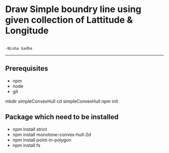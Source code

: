 # Draw Simple boundry line using given collection of Lattitude & Longitude


																				-Nisha Gadhe
<hr/>


			  
## Prerequisites
 - npm
 - node
 - git


 mkdir simpleConvexHull
 cd simpleConvexHull
 npm init


## Package which need to be installed
 
 - npm install strict
 - npm install monotone-convex-hull-2d
 - npm install point-in-polygon
 - npm install fs


 
